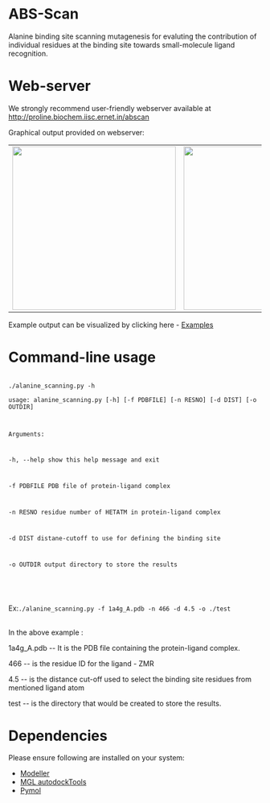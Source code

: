 ABS-Scan
========

Alanine binding site scanning mutagenesis for evaluting the contribution of individual residues at the binding site towards small-molecule ligand recognition.


Web-server
=========
We strongly recommend user-friendly webserver available at <a href="http://proline.biochem.iisc.ernet.in/abscan" target="_blank">http://proline.biochem.iisc.ernet.in/abscan</a>

Graphical output provided on webserver:

<table>
<tr>
<td>
<img src="http://proline.biochem.iisc.ernet.in/abscan/ABSCAN_ddG.png" width="325px" />
</td>
<td>
<img src="http://proline.biochem.iisc.ernet.in/abscan/ABSCAN_residuecontrib.png" width="325px"/>
</td>
</tr>
</table>

Example output can be visualized by clicking here - <a href="http://proline.biochem.iisc.ernet.in/abscan/examples" target="_blank">Examples</a>

Command-line usage
==================
<code>
./alanine_scanning.py -h </br>
usage: alanine_scanning.py [-h] [-f PDBFILE] [-n RESNO] [-d DIST] [-o OUTDIR]</br>

Arguments:</br>

  -h, --help  show this help message and exit
  
  -f PDBFILE  PDB file of protein-ligand complex
  
  -n RESNO    residue number of HETATM in protein-ligand complex
  
  -d DIST     distane-cutoff to use for defining the binding site
  
  -o OUTDIR   output directory to store the results

</code></br>

Ex:<code>./alanine_scanning.py -f 1a4g_A.pdb -n 466 -d 4.5 -o ./test </code>
</br>

In the above example :

1a4g_A.pdb -- It is the PDB file containing the protein-ligand complex.

466 -- is the residue ID for the ligand - ZMR

4.5 -- is the distance cut-off used to select the binding site residues from mentioned ligand atom

test -- is the directory that would be created to store the results.

Dependencies
============
Please ensure following are installed on your system:
<ul>
<li><a href="https://salilab.org/modeller/" target="_blank">Modeller</a></li>
<li><a href="http://mgltools.scripps.edu/downloads" target="_blank">MGL autodockTools</a></li>
<li><a href="www.pymol.org/" target="_blank">Pymol</a></li>
</ul>


